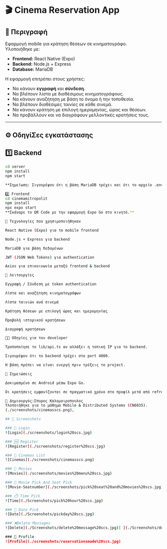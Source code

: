 # 🎬 Cinema Reservation App

## 📌 Περιγραφή
Εφαρμογή mobile για κράτηση θέσεων σε κινηματογράφο.  
Υλοποιήθηκε με:
- **Frontend:** React Native (Expo)
- **Backend:** Node.js + Express
- **Database:** MariaDB

Η εφαρμογή επιτρέπει στους χρήστες:
- Να κάνουν **εγγραφή** και **σύνδεση**.
- Να βλέπουν λίστα με διαθέσιμους κινηματογράφους.
- Να κάνουν αναζήτηση με βάση το όνομα ή την τοποθεσία.
- Να βλέπουν διαθέσιμες ταινίες σε κάθε σινεμά.
- Να κάνουν κράτηση με επιλογή ημερομηνίας, ώρας και θέσεων.
- Να προβάλλουν και να διαγράφουν μελλοντικές κρατήσεις τους.

---

## ⚙️ ΟδηγίΣες εγκατάστασης

## 1️⃣ Backend
```bash
cd server
npm install
npm start   

**Σημείωση: Σιγουρέψου ότι η βάση MariaDB τρέχει και ότι το αρχείο .env έχει τα σωστά στοιχεία σύνδεσης.**

2️⃣ Frontend
cd cinemamitropolit
npm install
npx expo start
**Σκάναρε το QR Code με την εφαρμογή Expo Go στο κινητό.**

🔧 Τεχνολογίες που χρησιμοποιήθηκαν

React Native (Expo) για το mobile frontend

Node.js + Express για backend

MariaDB για βάση δεδομένων

JWT (JSON Web Tokens) για authentication

Axios για επικοινωνία μεταξύ frontend & backend

📜 Λειτουργίες

Εγγραφή / Σύνδεση με token authentication

Λίστα και αναζήτηση κινηματογράφων

Λίστα ταινιών ανά σινεμά

Κράτηση θέσεων με επιλογή ώρας και ημερομηνίας

Προβολή ιστορικού κρατήσεων

Διαγραφή κρατήσεων

👨‍💻 Οδηγίες για τον developer

Τροποποίησε το lib/api.ts αν αλλάξει η τοπική IP για το backend.

Σιγουρέψου ότι το backend τρέχει στο port 4000.

Η βάση πρέπει να είναι ενεργή πριν τρέξεις το project.

📝 Σημειώσεις

Δοκιμασμένο σε Android μέσω Expo Go.

Οι κρατήσεις εμφανίζονται σε πραγματικό χρόνο στο προφίλ μετά από refresh.

🚀 Δημιουργός:Σπυρος Καλομοιροπουλος
Υλοποιήθηκε για το μάθημα Mobile & Distributed Systems (CN6035).
(./screenshots/cinemasscs.png),

## 📸 Screenshots

### 🔑 Login
![Login](./screenshots/login%20scs.jpg)

### 🆕 Register
![Register](./screenshots/register%20scs.jpg)

### 🎥 Cinemas List
![Cinemas](./screenshots/cinemasscs.png)

### 🍿 Movies 
![Movies](./screenshots/movies%20menu%20scs.jpg)

### 🍿 Movie Pick And Seat Pick
![Movie-Seatnumber](./screenshots/pick%20seat%20and%20movies%20scs.jpg)

### ⏱️ Time Pick 
![Time](./Screenshots/pick%20hour%20scs.jpg)

### 📅 Date Pick
![Date](./Screenshots/pickday%20scs.jpg)

### ❌Delete Messages
![Delete](./Screenshots/delete%20message%20scs.jpg)[ ](./Screenshots/delete%20ok%20scs.jpg)

### 👤 Profile
![Profile](./screenshots/reservationsmade%20scs.jpg)
